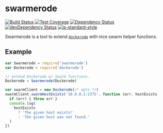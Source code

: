 # swarmerode

[![Build Status](https://img.shields.io/travis/Runnable/swarmerode/master.svg?style=flat-square)](https://travis-ci.org/Runnable/swarmerode)
[![Test Coverage](https://img.shields.io/coveralls/Runnable/swarmerode.svg?style=flat-square)](https://coveralls.io/github/Runnable/swarmerode)
[![Dependency Status](https://img.shields.io/david/Runnable/swarmerode.svg?style=flat-square)](https://david-dm.org/Runnable/swarmerode)
[![devDependency Status](https://img.shields.io/david/dev/Runnable/swarmerode.svg?style=flat-square)](https://david-dm.org/Runnable/swarmerode#info=devDependencies)
[![js-standard-style](https://img.shields.io/badge/code%20style-standard-brightgreen.svg)](http://standardjs.com/)

Swarmerode is a tool to extend [`dockerode`](https://www.npmjs.com/package/dockerode) with nice swarm helper functions.

## Example

```javascript
var Swarmerode = require('swarmerode')
var Dockerode = require('dockerode')

// extend Dockerode w/ Swarm functions.
Dockerode = Swarmerode(Dockerode)

var swarmClient = new Dockerode(/* opts */)
swarmClient.swarmHostExists('10.0.0.1:2375', function (err, hostExists) {
  if (err) { throw err }
  console.log(
    hostExists
      ? 'The given host exists!'
      : 'The given host was not found.'
  )
})
```
